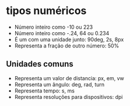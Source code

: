 # tipos numéricos

* <integer>     Número inteiro como -10 ou 223
* <number>      Número inteiro como -.24, 64 ou 0.234
* <dimension>   É um <number> com uma unidade junto: 90deg, 2s, 8px
* <porcentagem> Representa a fração de outro número: 50%

## Unidades comuns 
* <lenght>          Representa um valor de distancia: px, em, vw
* <angle>           Representa um ângulo: deg, rad, turn
* <time>            Representa tempo: s, ms
* <resolution>      Representa resoluçôes para dispositivos: dpi 